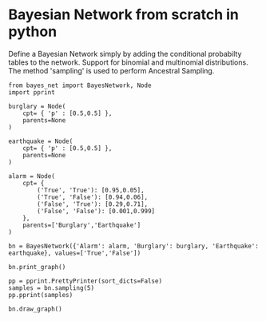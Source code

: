 # Bayesian Network from scratch in python

Define a Bayesian Network simply by adding the conditional probabilty tables to the network. Support for binomial and multinomial distributions. The method 'sampling' is used to perform Ancestral Sampling. 

```
from bayes_net import BayesNetwork, Node 
import pprint

burglary = Node(
    cpt= { 'p' : [0.5,0.5] },
    parents=None
)

earthquake = Node(
    cpt= { 'p' : [0.5,0.5] },
    parents=None
)

alarm = Node(
    cpt= {
        ('True', 'True'): [0.95,0.05],
        ('True', 'False'): [0.94,0.06],
        ('False', 'True'): [0.29,0.71],
        ('False', 'False'): [0.001,0.999]
    },
    parents=['Burglary','Earthquake']
)

bn = BayesNetwork({'Alarm': alarm, 'Burglary': burglary, 'Earthquake': earthquake}, values=['True','False'])

bn.print_graph()

pp = pprint.PrettyPrinter(sort_dicts=False)
samples = bn.sampling(5)
pp.pprint(samples)

bn.draw_graph()
```
